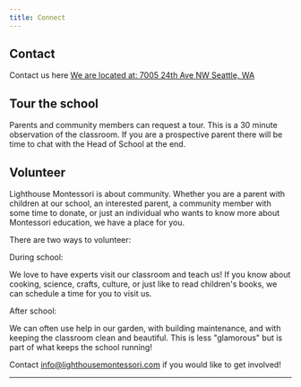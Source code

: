 ```yaml
---
title: Connect
---
```


<a name="contact"></a>

Contact
-------

Contact us here</a> <a href="https://www.legup.care/seattle/ballard/daycare/lighthouse-montessori"> 
We are located at: 7005 24th Ave NW Seattle, WA

<a name="tour"></a>

Tour the school
---------------

Parents and community members can request a tour. This is a 30 minute observation of the classroom. If you are a prospective parent there will be time to chat with the Head of School at the end.

<a name="volunteer"></a>

Volunteer
---------

Lighthouse Montessori is about community. Whether you are a parent with children at our school, an interested parent, a community member with some time to donate, or just an individual who wants to know more about Montessori education, we have a place for you.

There are two ways to volunteer:

During school:

We love to have experts visit our classroom and teach us! If you know about cooking, science, crafts, culture, or just like to read children's books, we can schedule a time for you to visit us.

After school:

We can often use help in our garden, with building maintenance, and with keeping the classroom clean and beautiful. This is less "glamorous" but is part of what keeps the school running!

Contact info@lighthousemontessori.com if you would like to get involved!

------------------------------------------------------------------------
